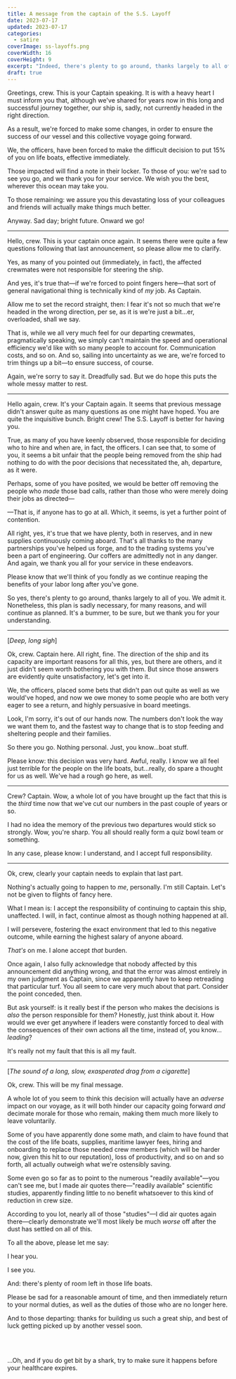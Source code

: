 ```yaml
---
title: A message from the captain of the S.S. Layoff
date: 2023-07-17
updated: 2023-07-17
categories:
  - satire
coverImage: ss-layoffs.png
coverWidth: 16
coverHeight: 9
excerpt: "Indeed, there's plenty to go around, thanks largely to all of you. But we, the officers, placed some bets that didn't pan out quite as well as we would've hoped, and the fastest way to make the numbers better is to stop feeding and sheltering people and their families. Nothing personal."
draft: true
---
```


<script>
  import PullQuote from '$lib/components/PullQuote.svelte'
  import SideNote from '$lib/components/SideNote.svelte'
  import Note from '$lib/components/Note.svelte'
  import CalloutPlusQuote from '$lib/components/CalloutPlusQuote.svelte'
</script>

Greetings, crew. This is your Captain speaking. It is with a heavy heart I must inform you that, although we've shared for years now in this long and successful journey together, our ship is, sadly, not currently headed in the right direction.

As a result, we're forced to make some changes, in order to ensure the success of our vessel and this collective voyage going forward.

<CalloutPlusQuote>

We, the officers, have been forced to make the difficult decision to put 15% of you on life boats, effective immediately.

</CalloutPlusQuote>

Those impacted will find a note in their locker. To those of you: we're sad to see you go, and we thank you for your service. We wish you the best, wherever this ocean may take you.

To those remaining: we assure you this devastating loss of your colleagues and friends will actually make things much better.

Anyway. Sad day; bright future. Onward we go!

---

Hello, crew. This is your captain once again. It seems there were quite a few questions following that last announcement, so please allow me to clarify.

Yes, as many of you pointed out (immediately, in fact), the affected crewmates were not responsible for steering the ship.

And yes, it's true that—if we're forced to point fingers here—that sort of general navigational thing is technically kind of _my_ job. As Captain.

Allow me to set the record straight, then: I fear it's not so much that we're headed in the wrong direction, per se, as it is we're just a bit…er, overloaded, shall we say.

That is, while we all very much feel for our departing crewmates, pragmatically speaking, we simply can't maintain the speed and operational efficiency we'd like with so many people to account for. Communication costs, and so on. And so, sailing into uncertainty as we are, we're forced to trim things up a bit—to ensure success, of course.

Again, we're sorry to say it. Dreadfully sad. But we do hope this puts the whole messy matter to rest.

---

Hello again, crew. It's your Captain again. It seems that previous message didn't answer quite as many questions as one might have hoped. You are quite the inquisitive bunch. Bright crew! The S.S. Layoff is better for having you.

True, as many of you have keenly observed, those responsible for deciding who to hire and when are, in fact, the officers. I can see that, to some of you, it seems a bit unfair that the people being removed from the ship had nothing to do with the poor decisions that necessitated the, ah, departure, as it were.

Perhaps, some of you have posited, we would be better off removing the people who _made_ those bad calls, rather than those who were merely doing their jobs as directed—

—That is, if anyone has to go at all. Which, it seems, is yet a further point of contention.

All right, yes, it's true that we have plenty, both in reserves, and in new supplies continuously coming aboard. That's all thanks to the many partnerships you've helped us forge, and to the trading systems you've been a part of engineering. Our coffers are admittedly not in any danger. And again, we thank you all for your service in these endeavors.

<CalloutPlusQuote>

Please know that we'll think of you fondly as we continue reaping the benefits of your labor long after you've&nbsp;gone.

</CalloutPlusQuote>

So yes, there's plenty to go around, thanks largely to all of you. We admit it. Nonetheless, this plan is sadly necessary, for many reasons, and will continue as planned. It's a bummer, to be sure, but we thank you for your understanding.

---

[_Deep, long sigh_]

Ok, crew. Captain here. All right, fine. The direction of the ship and its capacity are important reasons for all this, yes, but there are others, and it just didn't seem worth bothering you with them. But since those answers are evidently quite unsatisfactory, let's get into it.

We, the officers, placed some bets that didn't pan out quite as well as we would've hoped, and now we owe money to some people who are both very eager to see a return, and highly persuasive in board meetings.

Look, I'm sorry, it's out of our hands now. The numbers don't look the way we want them to, and the fastest way to change that is to stop feeding and sheltering people and their families.

So there you go. Nothing personal. Just, you know…boat stuff.

Please know: this decision was very hard. Awful, really. I know we all feel just terrible for the people on the life boats, but…really, do spare a thought for us as well. We've had a rough go here, as well.

---

Crew? Captain. Wow, a whole lot of you have brought up the fact that this is the _third_ time now that we've cut our numbers in the past couple of years or so.

I had no idea the memory of the previous two departures would stick so strongly. Wow, you're sharp. You all should really form a quiz bowl team or something.

In any case, please know: I understand, and I accept full responsibility.

---

Ok, crew, clearly your captain needs to explain that last part.

Nothing's actually going to happen to _me_, personally. I'm still Captain. Let's not be given to flights of fancy here.

What I mean is: I accept the responsibility of continuing to captain this ship, unaffected. I will, in fact, continue almost as though nothing happened at all.

<CalloutPlusQuote>

I will persevere, fostering the exact environment that led to this negative outcome, while earning the highest salary of anyone aboard.

</CalloutPlusQuote>

_That's_ on me. I alone accept _that_ burden.

Once again, I also fully acknowledge that nobody affected by this announcement did anything wrong, and that the error was almost entirely in my own judgment as Captain, since we apparently have to keep retreading that particular turf. You all seem to care very much about that part. Consider the point conceded, then.

But ask yourself: is it really best if the person who makes the decisions is _also_ the person responsible for them? Honestly, just think about it. How would we ever get anywhere if leaders were constantly forced to deal with the consequences of their own actions all the time, instead of, you know…_leading_?

<CalloutPlusQuote>

It's really not my fault that this is all my&nbsp;fault.

</CalloutPlusQuote>

---

[_The sound of a long, slow, exasperated drag from a cigarette_]

Ok, crew. This will be my final message.

A whole lot of you seem to think this decision will actually have an _adverse_ impact on our voyage, as it will both hinder our capacity going forward _and_ decimate morale for those who remain, making them much more likely to leave voluntarily.

Some of you have apparently done some math, and claim to have found that the cost of the life boats, supplies, maritime lawyer fees, hiring and onboarding to replace those needed crew members (which will be harder now, given this hit to our reputation), loss of productivity, and so on and so forth, all actually outweigh what we're ostensibly saving.

Some even go so far as to point to the numerous "readily available"—you can't see me, but I made air quotes there—"readily available" scientific studies, apparently finding little to no benefit whatsoever to this kind of reduction in crew size.

According to you lot, nearly all of those "studies"—I did air quotes again there—clearly demonstrate we'll most likely be much _worse_ off after the dust has settled on all of this.

To all the above, please let me say:

I hear you. 

I see you.

And: there's plenty of room left in those life boats.

<CalloutPlusQuote>

Please be sad for a reasonable amount of time, and then immediately return to your normal duties, as well as the duties of those who are no longer here.

</CalloutPlusQuote>

And to those departing: thanks for building us such a great ship, and best of luck getting picked up by another vessel soon.

<br>
<br>

…Oh, and if you do get bit by a shark, try to make sure it happens before your healthcare expires.
